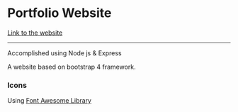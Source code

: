 <h1>Portfolio Website</h1>
<a href="https://my-pencil.herokuapp.com/">Link to the website </a>
<hr>

<p>Accomplished using Node js & Express</p>
<p>A website based on bootstrap 4 framework.</p>

<h3>Icons</h3>
<p>Using <a href="https://fontawesome.com/start">Font Awesome Library</a></p>
